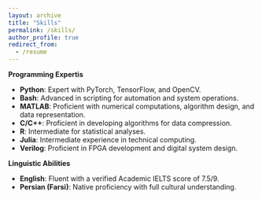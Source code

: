 ```yaml
---
layout: archive
title: "Skills"
permalink: /skills/
author_profile: true
redirect_from:
  - /resume
---
```


**Programming Expertis**
  * **Python**: Expert with PyTorch, TensorFlow, and OpenCV.
  * **Bash**: Advanced in scripting for automation and system operations.
  * **MATLAB**: Proficient with numerical computations, algorithm design, and data representation.
  * **C/C++**: Proficient in developing algorithms for data compression.
  * **R**: Intermediate for statistical analyses.
  * **Julia**: Intermediate experience in technical computing.
  * **Verilog**: Proficient in FPGA development and digital system design.


**Linguistic Abilities**
  * **English**: Fluent with a verified Academic IELTS score of 7.5/9.
  * **Persian (Farsi)**: Native proficiency with full cultural understanding.
